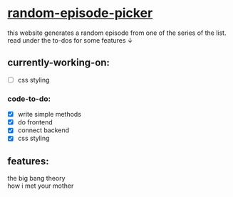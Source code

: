 # [random-episode-picker](https://random-episode-d8230.web.app/)

this website generates a random episode from one of the series of the list.
read under the to-dos for some features &darr;

## currently-working-on:

*[ ] css styling

### code-to-do:

*[x] write simple methods                                            
*[x] do frontend                                                     
*[x] connect backend  
*[x] css styling                                               

## features:

the big bang theory                                                                        
how i met your mother


